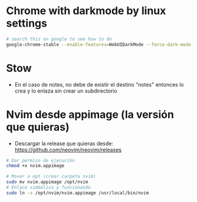 # Chrome with darkmode by linux settings
```sh
# search this on google to see how to do
google-chrome-stable --enable-features=WebUIDarkMode --force-dark-mode
```

# Stow
- En el caso de notes, no debe de existir el destino "notes" entonces lo crea y lo enlaza sin crear un subdirectorio

# Nvim desde appimage (la versión que quieras)
- Descargar la release que quieras desde: https://github.com/neovim/neovim/releases
```sh
# Dar permiso de ejecución
chmod +x nvim.appimage

# Mover a opt (crear carpeta nvim)
sudo mv nvim.appimage /opt/nvim
# Enlace simbólico y funcionando
sudo ln -s /opt/nvim/nvim.appimage /usr/local/bin/nvim
```

